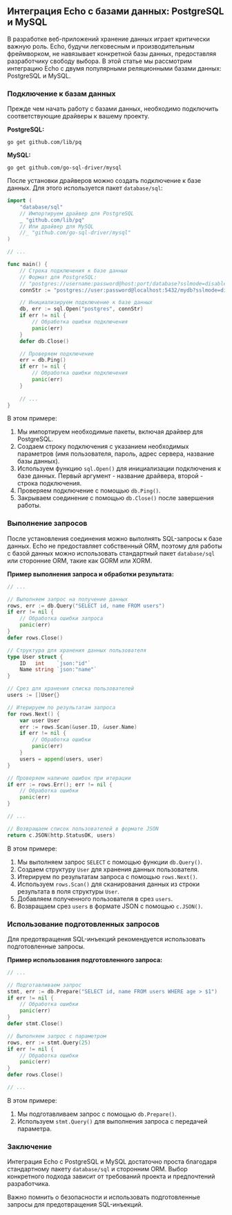 ## Интеграция Echo с базами данных: PostgreSQL и MySQL

В разработке веб-приложений хранение данных играет критически важную роль. Echo, будучи легковесным и производительным фреймворком, не навязывает конкретной базы данных, предоставляя разработчику свободу выбора. В этой статье мы рассмотрим интеграцию Echo с двумя популярными реляционными базами данных: PostgreSQL и MySQL.

### Подключение к базам данных

Прежде чем начать работу с базами данных, необходимо подключить соответствующие драйверы к вашему проекту. 

**PostgreSQL:**

```
go get github.com/lib/pq
```

**MySQL:**

```
go get github.com/go-sql-driver/mysql
```

После установки драйверов можно создать подключение к базе данных. Для этого используется пакет `database/sql`:

```Go
import (
	"database/sql"
	// Импортируем драйвер для PostgreSQL
	_ "github.com/lib/pq"
	// Или драйвер для MySQL
	//_ "github.com/go-sql-driver/mysql"
)

// ...

func main() {
	// Строка подключения к базе данных
	// Формат для PostgreSQL:
	// "postgres://username:password@host:port/database?sslmode=disable"
	connStr := "postgres://user:password@localhost:5432/mydb?sslmode=disable"

	// Инициализируем подключение к базе данных
	db, err := sql.Open("postgres", connStr)
	if err != nil {
		// Обработка ошибки подключения
		panic(err)
	}
	defer db.Close()

	// Проверяем подключение
	err = db.Ping()
	if err != nil {
		// Обработка ошибки подключения
		panic(err)
	}
	
	// ...
}
```

В этом примере:

1. Мы импортируем необходимые пакеты, включая драйвер для PostgreSQL.
2. Создаем строку подключения с указанием необходимых параметров (имя пользователя, пароль, адрес сервера, название базы данных). 
3. Используем функцию `sql.Open()` для инициализации подключения к базе данных. Первый аргумент - название драйвера, второй - строка подключения.
4. Проверяем подключение с помощью `db.Ping()`.
5. Закрываем соединение с помощью `db.Close()` после завершения работы.

### Выполнение запросов

После установления соединения можно выполнять SQL-запросы к базе данных. Echo не предоставляет собственный ORM, поэтому для работы с базой данных можно использовать стандартный пакет `database/sql` или сторонние ORM, такие как GORM или XORM. 

**Пример выполнения запроса и обработки результата:**

```Go
// ...

// Выполняем запрос на получение данных
rows, err := db.Query("SELECT id, name FROM users")
if err != nil {
	// Обработка ошибки запроса
	panic(err)
}
defer rows.Close()

// Структура для хранения данных пользователя
type User struct {
	ID   int    `json:"id"`
	Name string `json:"name"`
}

// Срез для хранения списка пользователей
users := []User{}

// Итерируем по результатам запроса
for rows.Next() {
	var user User
	err := rows.Scan(&user.ID, &user.Name)
	if err != nil {
		// Обработка ошибки
		panic(err)
	}
	users = append(users, user)
}

// Проверяем наличие ошибок при итерации
if err := rows.Err(); err != nil {
	// Обработка ошибки
	panic(err)
}

// ...

// Возвращаем список пользователей в формате JSON
return c.JSON(http.StatusOK, users)
```

В этом примере:

1. Мы выполняем запрос `SELECT` с помощью функции `db.Query()`.
2. Создаем структуру `User` для хранения данных пользователя.
3. Итерируем по результатам запроса с помощью `rows.Next()`.
4. Используем `rows.Scan()` для сканирования данных из строки результата в поля структуры `User`.
5. Добавляем полученного пользователя в срез `users`.
6. Возвращаем срез `users` в формате JSON с помощью `c.JSON()`.

### Использование подготовленных запросов

Для предотвращения SQL-инъекций рекомендуется использовать подготовленные запросы.

**Пример использования подготовленного запроса:**

```Go
// ...

// Подготавливаем запрос
stmt, err := db.Prepare("SELECT id, name FROM users WHERE age > $1")
if err != nil {
	// Обработка ошибки
	panic(err)
}
defer stmt.Close()

// Выполняем запрос с параметром
rows, err := stmt.Query(25)
if err != nil {
	// Обработка ошибки
	panic(err)
}
defer rows.Close()

// ...
```

В этом примере:

1. Мы подготавливаем запрос с помощью `db.Prepare()`. 
2. Используем `stmt.Query()` для выполнения запроса с передачей параметра.

### Заключение

Интеграция Echo с PostgreSQL и MySQL достаточно проста благодаря стандартному пакету `database/sql` и сторонним ORM. Выбор конкретного подхода зависит от требований проекта и предпочтений разработчика. 

Важно помнить о безопасности и использовать подготовленные запросы для предотвращения SQL-инъекций.
